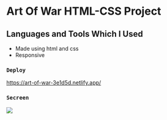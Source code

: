 # Art Of War HTML-CSS Project

## Languages and Tools Which I Used

- Made using html and css
- Responsive

### `Deploy`

https://art-of-war-3e1d5d.netlify.app/

### `Secreen`

![](screen.gif)